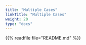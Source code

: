 ```yaml
---
title: "Multiple Cases"
linkTitle: "Multiple Cases"
weight: 20
type: "docs"
---
```


{{% readfile file="README.md" %}}
